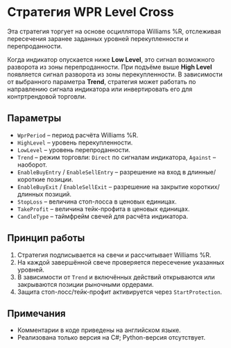 # Стратегия WPR Level Cross

Эта стратегия торгует на основе осциллятора Williams %R, отслеживая пересечения заранее заданных уровней перекупленности и перепроданности.

Когда индикатор опускается ниже **Low Level**, это сигнал возможного разворота из зоны перепроданности. При подъёме выше **High Level** появляется сигнал разворота из зоны перекупленности. В зависимости от выбранного параметра **Trend**, стратегия может работать по направлению сигнала индикатора или инвертировать его для контртрендовой торговли.

## Параметры

- `WprPeriod` – период расчёта Williams %R.
- `HighLevel` – уровень перекупленности.
- `LowLevel` – уровень перепроданности.
- `Trend` – режим торговли: `Direct` по сигналам индикатора, `Against` – наоборот.
- `EnableBuyEntry` / `EnableSellEntry` – разрешение на вход в длинные/короткие позиции.
- `EnableBuyExit` / `EnableSellExit` – разрешение на закрытие коротких/длинных позиций.
- `StopLoss` – величина стоп-лосса в ценовых единицах.
- `TakeProfit` – величина тейк-профита в ценовых единицах.
- `CandleType` – таймфрейм свечей для расчёта индикатора.

## Принцип работы

1. Стратегия подписывается на свечи и рассчитывает Williams %R.
2. На каждой завершённой свече проверяется пересечение указанных уровней.
3. В зависимости от `Trend` и включённых действий открываются или закрываются позиции рыночными ордерами.
4. Защита стоп-лосс/тейк-профит активируется через `StartProtection`.

## Примечания

- Комментарии в коде приведены на английском языке.
- Реализована только версия на C#; Python-версия отсутствует.
